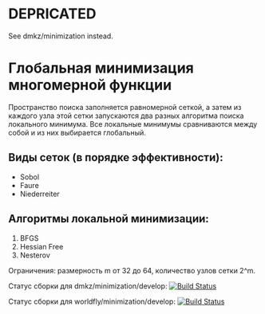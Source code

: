 # DEPRICATED
See dmkz/minimization instead.

# Глобальная минимизация многомерной функции

Пространство поиска заполняется равномерной сеткой, а затем из каждого узла этой сетки запускаются два разных алгоритма поиска локального минимума. Все локальные минимумы сравниваются между собой и из них выбирается глобальный.

## Виды сеток (в порядке эффективности):
* Sobol
* Faure
* Niederreiter

## Алгоритмы локальной минимизации:
1. BFGS
2. Hessian Free
3. Nesterov

Ограничения: размерность m от 32 до 64, количество узлов сетки 2^m.

Статус сборки для dmkz/minimization/develop: [![Build Status](https://ci.worldfly.org/buildStatus/icon?job=Minimization-Container/Minimization-main)](https://ci.worldfly.org/job/Minimization-Container/job/Minimization-main/)

Статус сборки для worldfly/minimization/develop: [![Build Status](https://ci.worldfly.org/buildStatus/icon?job=Minimization-Container/Minimization)](https://ci.worldfly.org/job/Minimization-Container/job/Minimization/)
